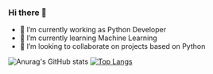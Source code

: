 ### Hi there 👋

- 🔭 I’m currently working as Python Developer
- 🌱 I’m currently learning Machine Learning
- 👯 I’m looking to collaborate on projects based on Python

![Anurag's GitHub stats](https://github-readme-stats.vercel.app/api?username=helloitsdaksh&show_icons=true&theme=dracula)
[![Top Langs](https://github-readme-stats.vercel.app/api/top-langs/?username=anuraghazra)](https://github.com/anuraghazra/github-readme-stats)

